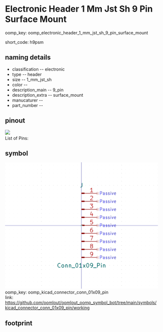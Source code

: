 # Electronic Header 1 Mm Jst Sh 9 Pin Surface Mount
oomp_key: oomp_electronic_header_1_mm_jst_sh_9_pin_surface_mount  

short_code: h9psm
## naming details
* classification -- electronic
* type -- header
* size -- 1_mm_jst_sh
* color -- 
* description_main -- 9_pin
* description_extra -- surface_mount
* manucaturer -- 
* part_number -- 
## pinout
![](working_pinout_600.png)  
List of Pins:

## symbol

![](symbol/0/working/working_600.png)  
oomp_key: oomp_kicad_connector_conn_01x09_pin  
link: https://github.com/oomlout/oomlout_oomp_symbol_bot/tree/main/symbols/kicad_connector_conn_01x09_pin/working  


## footprint

